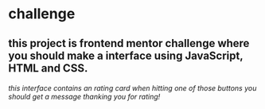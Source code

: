 # challenge
## this project is frontend mentor challenge where you should make a interface using JavaScript, HTML and CSS.
###### this interface contains an rating card when hitting one of those buttons you should get a message thanking you for rating!
